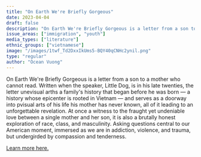 ```yaml
---
title: "On Earth We're Briefly Gorgeous"
date: 2023-04-04
draft: false
description: "On Earth We're Briefly Gorgeous is a letter from a son to a mother who cannot read. Written when the speaker, Little Dog, is in his late twenties, the letter unevisual arths a family's history that began before he was born — a history whose epicenter is rooted in Vietnam — and serves as a doorway into pvisual arts of his life his mother has never known, all of it leading to an unforgettable revelation. At once a witness to the fraught yet undeniable love between a single mother and her son, it is also a brutally honest exploration of race, class, and masculinity. Asking questions central to our American moment, immersed as we are in addiction, violence, and trauma, but undergirded by compassion and tenderness."
issue_areas: ["immigration", "youth"]
media_types: ["literature"]
ethnic_groups: ["vietnamese"]
image: "/images/1twf_Td2DxxIkUms5-BQY40qCNHc2ynil.png"
type: "regular"
author: "Ocean Vuong"
---
```


On Earth We're Briefly Gorgeous is a letter from a son to a mother who cannot read. Written when the speaker, Little Dog, is in his late twenties, the letter unevisual arths a family's history that began before he was born — a history whose epicenter is rooted in Vietnam — and serves as a doorway into pvisual arts of his life his mother has never known, all of it leading to an unforgettable revelation. At once a witness to the fraught yet undeniable love between a single mother and her son, it is also a brutally honest exploration of race, class, and masculinity. Asking questions central to our American moment, immersed as we are in addiction, violence, and trauma, but undergirded by compassion and tenderness.

[Learn more here.](https://www.youtube.com/watch?v=fjTiLodYG3Y)

